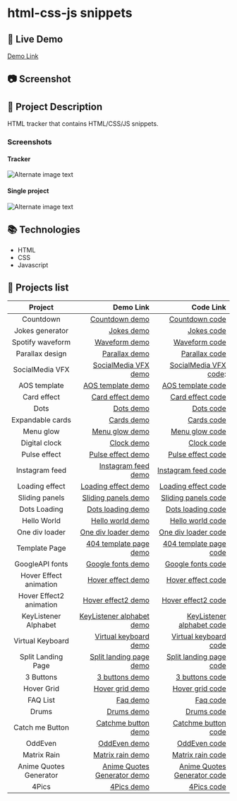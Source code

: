 # html-css-js snippets

## :link: Live Demo

[Demo Link](https://trstefan.github.io/html-css-js-snippets)

## 📷 Screenshot

## 📝 Project Description

HTML tracker that contains HTML/CSS/JS snippets.

### Screenshots

#### Tracker

![Alternate image text](https://i.ibb.co/QdBw1y9/nDays.png)

#### Single project

![Alternate image text](https://i.ibb.co/mDkPTWw/n-Days-Single.png)

## 📚 Technologies

- HTML
- CSS
- Javascript

## 📜 Projects list

|         Project         |                     Demo Link |                     Code Link |
| :---------------------: | ----------------------------: | ----------------------------: |
|        Countdown        |              [Countdown demo] |              [Countdown code] |
|     Jokes generator     |                  [Jokes demo] |                  [Jokes code] |
|    Spotify waveform     |               [Waveform demo] |               [Waveform code] |
|     Parallax design     |               [Parallax demo] |               [Parallax code] |
|     SocialMedia VFX     |       [ SocialMedia VFX demo] |      [ SocialMedia VFX code]: |
|      AOS template       |           [AOS template demo] |           [AOS template code] |
|       Card effect       |            [Card effect demo] |            [Card effect code] |
|          Dots           |                   [Dots demo] |                   [Dots code] |
|    Expandable cards     |                  [Cards demo] |                  [Cards code] |
|        Menu glow        |              [Menu glow demo] |              [Menu glow code] |
|      Digital clock      |                  [Clock demo] |                  [Clock code] |
|      Pulse effect       |           [Pulse effect demo] |           [Pulse effect code] |
|     Instagram feed      |         [Instagram feed demo] |         [Instagram feed code] |
|     Loading effect      |         [Loading effect demo] |         [Loading effect code] |
|     Sliding panels      |         [Sliding panels demo] |         [Sliding panels code] |
|      Dots Loading       |           [Dots loading demo] |           [Dots loading code] |
|       Hello World       |            [Hello world demo] |            [Hello world code] |
|     One div loader      |         [One div loader demo] |         [One div loader code] |
|      Template Page      |      [404 template page demo] |      [404 template page code] |
|     GoogleAPI fonts     |           [Google fonts demo] |           [Google fonts code] |
| Hover Effect animation  |           [Hover effect demo] |           [Hover effect code] |
| Hover Effect2 animation |          [Hover effect2 demo] |          [Hover effect2 code] |
|  KeyListener Alphabet   |   [KeyListener alphabet demo] |   [KeyListener alphabet code] |
|    Virtual Keyboard     |       [Virtual keyboard demo] |       [Virtual keyboard code] |
|   Split Landing Page    |     [Split landing page demo] |     [Split landing page code] |
|        3 Buttons        |              [3 buttons demo] |              [3 buttons code] |
|       Hover Grid        |             [Hover grid demo] |             [Hover grid code] |
|        FAQ List         |                    [Faq demo] |                    [Faq code] |
|          Drums          |                  [Drums demo] |                  [Drums code] |
|     Catch me Button     |         [Catchme button demo] |         [Catchme button code] |
|         OddEven         |                [OddEven demo] |                [OddEven code] |
|       Matrix Rain       |            [Matrix rain demo] |            [Matrix rain code] |
| Anime Quotes Generator  | [Anime Quotes Generator demo] | [Anime Quotes Generator code] |
|          4Pics          |                  [4Pics demo] |                  [4Pics code] |

[countdown demo]: https://trstefan.github.io/html-css-js-snippets/Countdown/index.html
[countdown code]: https://github.com/trstefan/html-css-js-snippets/tree/master/Countdown
[jokes demo]: https://trstefan.github.io/html-css-js-snippets/Jokes%20Generator/index.html
[jokes code]: https://github.com/trstefan/html-css-js-snippets/tree/master/Jokes%20Generator
[waveform demo]: https://trstefan.github.io/html-css-js-snippets/Spotify%20waveform/index.html
[waveform code]: https://github.com/trstefan/html-css-js-snippets/tree/master/Spotify%20waveform
[parallax demo]: https://trstefan.github.io/html-css-js-snippets/Parallax%20design/index.html
[parallax code]: https://github.com/trstefan/html-css-js-snippets/tree/master/Parallax%20design
[faq demo]: https://trstefan.github.io/html-css-js-snippets/FAQ/index.html
[faq code]: https://github.com/trstefan/html-css-js-snippets/tree/master/FAQ
[hover grid demo]: https://trstefan.github.io/html-css-js-snippets/Hover%20Grid/index.html
[hover grid code]: https://github.com/trstefan/html-css-js-snippets/tree/master/Hover%20Grid
[3 buttons demo]: https://trstefan.github.io/html-css-js-snippets/3%20Buttons/index.html
[3 buttons code]: https://github.com/trstefan/html-css-js-snippets/tree/master/3%20Buttons
[split landing page demo]: https://trstefan.github.io/html-css-js-snippets/Split%20Landingpage/index.html
[split landing page code]: https://github.com/trstefan/html-css-js-snippets/tree/master/Split%20Landingpage
[virtual keyboard demo]: https://trstefan.github.io/html-css-js-snippets/Keyboard/index.html
[virtual keyboard code]: https://github.com/trstefan/html-css-js-snippets/tree/master/Keyboard
[keylistener alphabet demo]: https://trstefan.github.io/html-css-js-snippets/KeyListener%20Alphabet/index.html
[keylistener alphabet code]: https://github.com/trstefan/html-css-js-snippets/tree/master/KeyListener%20Alphabet
[hover effect2 demo]: https://trstefan.github.io/html-css-js-snippets/Hover%20Effect2/index.html
[hover effect2 code]: https://github.com/trstefan/html-css-js-snippets/tree/master/Hover%20Effect2
[hover effect demo]: https://trstefan.github.io/html-css-js-snippets/Hover%20Effect/index.html
[hover effect code]: https://github.com/trstefan/html-css-js-snippets/tree/master/Hover%20Effect
[ google fonts demo]: https://trstefan.github.io/html-css-js-snippets/GoogleAPI%20fonts/index.html
[ google fonts code]: https://github.com/trstefan/html-css-js-snippets/tree/master/GoogleAPI%20fonts
[404 template page demo]: https://trstefan.github.io/html-css-js-snippets/404Template%20page/index.html
[404 template page code]: https://github.com/trstefan/html-css-js-snippets/tree/master/404Template%20page
[ one div loader demo]: https://trstefan.github.io/html-css-js-snippets/OneDiv%20loader/index.html
[ one div loader code]: https://github.com/trstefan/html-css-js-snippets/tree/master/OneDiv%20loader
[ hello world demo]: https://trstefan.github.io/html-css-js-snippets/Hello%20World/index.html
[ hello world code]: https://github.com/trstefan/html-css-js-snippets/tree/master/Hello%20World
[ dots loading demo]: https://trstefan.github.io/html-css-js-snippets/Dots%20Loading/index.html
[ dots loading code]: https://github.com/trstefan/html-css-js-snippets/tree/master/Dots%20Loading
[ sliding panels demo]: https://trstefan.github.io/html-css-js-snippets/Sliding%20panels/index.html
[ sliding panels code]: https://github.com/trstefan/html-css-js-snippets/tree/master/Sliding%20panels
[ loading effect demo]: https://trstefan.github.io/html-css-js-snippets/Loading%20effect/index.html
[ loading effect code]: https://github.com/trstefan/html-css-js-snippets/tree/master/Loading%20effect
[instagram feed demo]: https://trstefan.github.io/html-css-js-snippets/Instagram%20Feed/index.html
[instagram feed code]: https://github.com/trstefan/html-css-js-snippets/tree/master/Instagram%20Feed
[ pulse effect demo]: https://trstefan.github.io/html-css-js-snippets/Pulse%20Effect/index.html
[ pulse effect code]: https://github.com/trstefan/html-css-js-snippets/tree/master/Pulse%20Effect
[ clock demo]: https://trstefan.github.io/html-css-js-snippets/Digital%20Clock/index.html
[ clock code]: https://github.com/trstefan/html-css-js-snippets/tree/master/Digital%20Clock
[ menu glow demo]: https://trstefan.github.io/html-css-js-snippets/Menu%20glow/index.html
[ menu glow code]: https://github.com/trstefan/html-css-js-snippets/tree/master/Menu%20glow
[ cards demo]: https://trstefan.github.io/html-css-js-snippets/Expandable%20Cards/index.html
[ cards code]: https://github.com/trstefan/html-css-js-snippets/tree/master/Expandable%20Cards
[ dots demo]: https://trstefan.github.io/html-css-js-snippets/Dots/index.html
[ dots code]: https://github.com/trstefan/html-css-js-snippets/tree/master/Dots
[ card effect demo]: https://trstefan.github.io/html-css-js-snippets/Card%20effect/index.html
[ card effect code]: https://github.com/trstefan/html-css-js-snippets/tree/master/Card%20effect
[ aos template demo]: https://trstefan.github.io/html-css-js-snippets/AOS%20template/index.html
[ aos template code]: https://github.com/trstefan/html-css-js-snippets/tree/master/AOS%20template
[ socialmedia vfx demo]: https://trstefan.github.io/html-css-js-snippets/SocialMedia%20VFX/index.html
[ socialmedia vfx code]: https://github.com/trstefan/html-css-js-snippets/tree/master/SocialMedia%20VFX
[ drums demo]: https://trstefan.github.io/html-css-js-snippets/Drums/index.html
[ drums code]: https://github.com/trstefan/html-css-js-snippets/tree/master/Drums
[ oddeven demo]: https://trstefan.github.io/html-css-js-snippets/OddEven/index.html
[ oddeven code]: https://github.com/trstefan/html-css-js-snippets/tree/master/OddEven
[ catchme button demo]: https://trstefan.github.io/html-css-js-snippets/Catch%20me%20Button/index.html
[ catchme button code]: https://github.com/trstefan/html-css-js-snippets/tree/master/Catch%20me%20Button
[ matrix rain demo ]: https://github.com/trstefan/html-css-js-snippets/tree/master/Matrix%20Rain
[ matrix rain code ]: https://trstefan.github.io/html-css-js-snippets/Matrix%20Rain/index.html
[ 4Pics demo ]: https://trstefan.github.io/html-css-js-snippets/4%20Pics/index.html
[ 4Pics code ]: https://github.com/trstefan/html-css-js-snippets/tree/master/4%20Pics
[ anime quotes generator demo ]: https://trstefan.github.io/html-css-js-snippets/Anime%20Quotes%20Generator/index.html
[ anime quotes generator code]: https://github.com/trstefan/html-css-js-snippets/tree/master/Anime%20Quotes%20Generator
